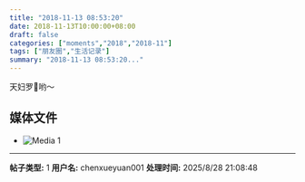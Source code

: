 ```yaml
---
title: "2018-11-13 08:53:20"
date: 2018-11-13T10:00:00+08:00
draft: false
categories: ["moments","2018","2018-11"]
tags: ["朋友圈","生活记录"]
summary: "2018-11-13 08:53:20..."
---
```


天妇罗🍤哟～

## 媒体文件

- ![Media 1](/Moments/photos/2018-11-13/201811130853200.jpg)

---

**帖子类型:** 1
**用户名:** chenxueyuan001
**处理时间:** 2025/8/28 21:08:48